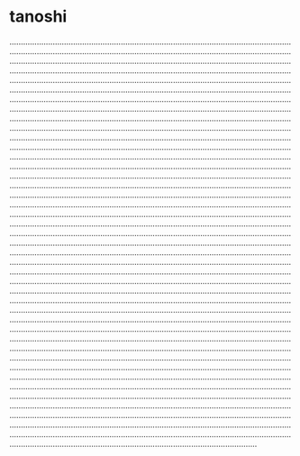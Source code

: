 # tanoshi

.....................................................................................................................................................................................................................................................................................................................................................................................................................................................................................................................................................................................................................................................................................................................................................................................................................................................................................................................................................................................................................................................................................................................................................................................................................................................................................................................................................................................................................................................................................................................................................................................................................................................................................................................................................................................................................................................................................................................................................................................................................................................................................................................................................................................................................................................................................................................................................................................................................................................................................................................................................................................................................................................................................................................................................................................................................................................................................................................................................................................................................................................................................................................................................................................................................................................................................................................................................................................................................................................................................................................................................................................................................................................................................................................................................................................................................................................................................................................................................................................................................................................................................................................................................................................................................................................................................................................................................................................................................................................................................................................................................................................................................................................................................................................................................................................................................................................................................................................................................................................................................................................................................................................................................................................................................................................................................................................................................................................................................................................................................................................................